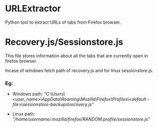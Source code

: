 # URLExtractor
Python tool to extract URLs of tabs from Firefox browser.

# Recovery.js/Sessionstore.js
This file stores information about all the tabs that are currently open in firefox browser.

Incase of windows fetch path of recovery.js and for linux sessionstore.js.

### Eg: 
* Windows path: *"C:\Users\\<user_name>\AppData\Roaming\Mozilla\Firefox\Profiles\\<default - file>\sessionstore-backups\recovery.js"*

* Linux path: *"/home/username/.mozilla/firefox/RANDOM.profile/sessionstore.js"*



